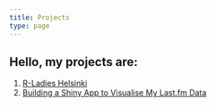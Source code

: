 ```yaml
---
title: Projects
type: page
---
```


## Hello, my projects are:

1. [R-Ladies Helsinki](/projects/r_ladies_helsinki/)
2. [Building a Shiny App to Visualise My Last.fm Data](/projects/shiny_post/)